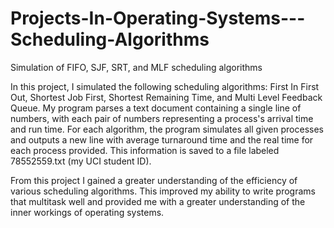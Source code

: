 # Projects-In-Operating-Systems---Scheduling-Algorithms
Simulation of FIFO, SJF, SRT, and MLF scheduling algorithms

In this project, I simulated the following scheduling algorithms: First In First Out, Shortest Job First, Shortest Remaining Time, and Multi Level Feedback Queue. My program parses a text document containing a single line of numbers, with each pair of numbers representing a process's arrival time and run time. For each algorithm, the program simulates all given processes and outputs a new line with average turnaround time and the real time for each process provided. This information is saved to a file labeled 78552559.txt (my UCI student ID). 

From this project I gained a greater understanding of the efficiency of various scheduling algorithms. This improved my ability to write programs that multitask well and provided me with a greater understanding of the inner workings of operating systems. 
